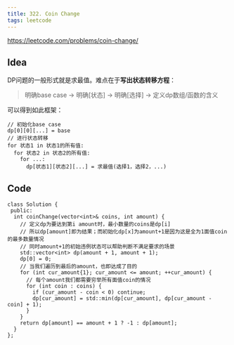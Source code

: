 ```yaml
---
title: 322. Coin Change
tags: leetcode
---
```


https://leetcode.com/problems/coin-change/

## Idea

DP问题的一般形式就是求最值。难点在于**写出状态转移方程**：
> 明确base case -> 明确[状态] -> 明确[选择] -> 定义dp数组/函数的含义

可以得到如此框架：
```cpp=
// 初始化base case
dp[0][0][...] = base
// 进行状态转移
for 状态1 in 状态1的所有值:
  for 状态2 in 状态2的所有值:
    for ...:
      dp[状态1][状态2][...] = 求最值(选择1，选择2，...)
```

## Code

```cpp=
class Solution {
 public:
  int coinChange(vector<int>& coins, int amount) {
    // 定义dp为要达到第i amount时，最小数量的coins是dp[i]
    // 所以dp[amount]即为结果；而初始化dp[x]为amount+1是因为这是全为1面值coin的最多数量情况
    // 同时amount+1的初始违例状态可以帮助判断不满足要求的场景
    std::vector<int> dp(amount + 1, amount + 1);
    dp[0] = 0;
    // 当我们遍历到最后的amount，也即达成了目的
    for (int cur_amount{1}; cur_amount <= amount; ++cur_amount) {
      // 每个amount我们都需要穷举所有面值coin的情况
      for (int coin : coins) {
        if (cur_amount - coin < 0) continue;
        dp[cur_amount] = std::min(dp[cur_amount], dp[cur_amount - coin] + 1);
      }
    }
    return dp[amount] == amount + 1 ? -1 : dp[amount];
  }
};
```
